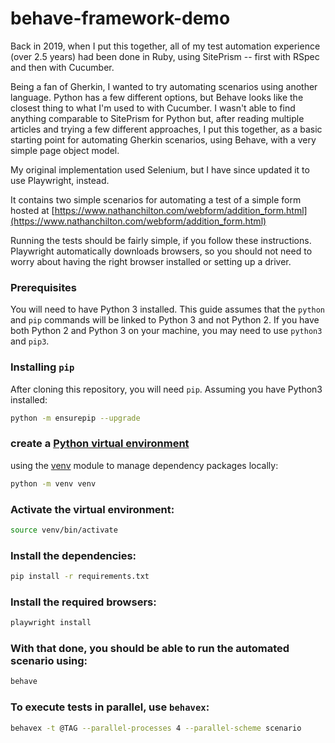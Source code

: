 # behave-framework-demo

Back in 2019, when I put this together, all of my test automation experience (over 2.5 years) had been done in Ruby, using SitePrism -- first with RSpec and then with Cucumber.

Being a fan of Gherkin, I wanted to try automating scenarios using another language.  Python has a few different options, but Behave looks like the closest thing to what I'm used to with Cucumber.  I wasn't able to find anything comparable to SitePrism for Python but, after reading multiple articles and trying a few different approaches, I put this together, as a basic starting point for automating Gherkin scenarios, using Behave, with a very simple page object model.

My original implementation used Selenium, but I have since updated it to use Playwright, instead.

It contains two simple scenarios for automating a test of a simple form hosted at [https://www.nathanchilton.com/webform/addition_form.html](https://www.nathanchilton.com/webform/addition_form.html)


Running the tests should be fairly simple, if you follow these instructions.  Playwright automatically downloads browsers, so you should not need to worry about having the right browser installed or setting up a driver.

### Prerequisites
You will need to have Python 3 installed.  This guide assumes that the `python` and `pip` commands will be linked to Python 3 and not Python 2.  If you have both Python 2 and Python 3 on your machine, you may need to use `python3` and `pip3`.

### Installing `pip`
After cloning this repository, you will need `pip`.
Assuming you have Python3 installed:
```bash
python -m ensurepip --upgrade
```

### create a [Python virtual environment](https://docs.python.org/3/tutorial/venv.html)
using the [venv](https://docs.python.org/3/library/venv.html) module
to manage dependency packages locally:
```bash
python -m venv venv
```

### Activate the virtual environment:
```bash
source venv/bin/activate
```

### Install the dependencies:
``` bash
pip install -r requirements.txt
```

### Install the required browsers:
``` bash
playwright install
```

### With that done, you should be able to run the automated scenario using:
``` bash
behave
```

### To execute tests in parallel, use `behavex`:
``` bash
behavex -t @TAG --parallel-processes 4 --parallel-scheme scenario
```
